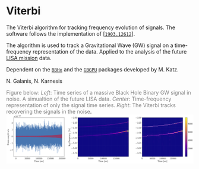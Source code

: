 # Viterbi

The Viterbi algorithm for tracking frequency evolution of signals. The software 
follows the implementation of [[`1903.12612`](https://arxiv.org/abs/1903.12614)]. 

The algorithm is used to track a Gravitational Wave (GW) signal on a time-frequency
representation of the data. Applied to the analysis of the future [LISA mission](https://www.esa.int/Science_Exploration/Space_Science/LISA) data.

Dependent on the [`BBHx`](https://github.com/mikekatz04/BBHx) and the [`GBGPU`](https://github.com/mikekatz04/GBGPU) packages developed by M. Katz.

N. Galanis, N. Karnesis

<span style="color:gray">Figure below: <i>Left</i>: Time series of a massive Black Hole Binary GW signal in noise. A simualtion of the future LISA data. <i>Center</i>: Time-frequency representation of only the signal time series. <i>Right</i>: The Viterbi tracks recovering the signals in the noise</span>.
![viterbi_gw](images/viterbi_example_gws.png)
